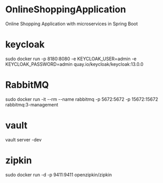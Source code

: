# OnlineShoppingApplication
Online Shopping Application with microservices in Spring Boot

# keycloak
sudo docker run -p 8180:8080 -e KEYCLOAK_USER=admin -e KEYCLOAK_PASSWORD=admin quay.io/keycloak/keycloak:13.0.0

# RabbitMQ
sudo docker run -it --rm --name rabbitmq -p 5672:5672 -p 15672:15672 rabbitmq:3-management

# vault
vault server -dev

# zipkin
sudo docker run -d -p 9411:9411 openzipkin/zipkin
